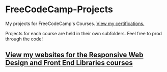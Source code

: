 # FreeCodeCamp-Projects
My projects for FreeCodeCamp's Courses.
[View my certifications.](https://www.freecodecamp.org/claucambra)

Projects for each course are held in their own subfolders. Feel free to prod through the code!

## [View my websites for the Responsive Web Design and Front End Libraries courses](https://elchupacambra.github.io/FreeCodeCamp-Projects/)
